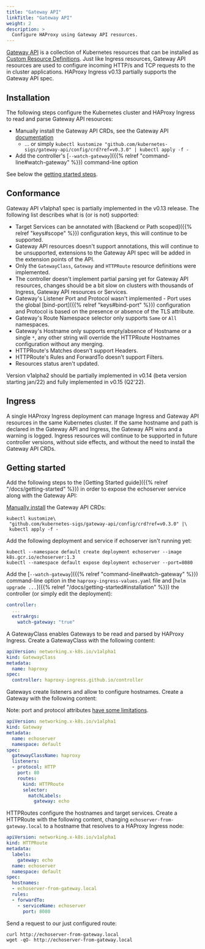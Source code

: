 ```yaml
---
title: "Gateway API"
linkTitle: "Gateway API"
weight: 2
description: >
  Configure HAProxy using Gateway API resources.
---
```


[Gateway API](https://gateway-api.sigs.k8s.io/) is a collection of Kubernetes resources that can be installed as [Custom Resource Definitions](https://kubernetes.io/docs/tasks/extend-kubernetes/custom-resources/custom-resource-definitions/). Just like Ingress resources, Gateway API resources are used to configure incoming HTTP/s and TCP requests to the in cluster applications. HAProxy Ingress v0.13 partially supports the Gateway API spec.

## Installation

The following steps configure the Kubernetes cluster and HAProxy Ingress to read and parse Gateway API resources:

* Manually install the Gateway API CRDs, see the Gateway API [documentation](https://gateway-api.sigs.k8s.io/guides/getting-started/#installing-gateway-api-crds-manually)
    * ... or simply `kubectl kustomize "github.com/kubernetes-sigs/gateway-api/config/crd?ref=v0.3.0" | kubectl apply -f -`
* Add the controller's [`--watch-gateway`]({{% relref "command-line#watch-gateway" %}}) command-line option

See below the [getting started steps](#getting-started).

## Conformance

Gateway API v1alpha1 spec is partially implemented in the v0.13 release. The following list describes what is (or is not) supported:

* Target Services can be annotated with [Backend or Path scoped]({{% relref "keys#scope" %}}) configuration keys, this will continue to be supported.
* Gateway API resources doesn't support annotations, this will continue to be unsupported, extensions to the Gateway API spec will be added in the extension points of the API.
* Only the `GatewayClass`, `Gateway` and `HTTPRoute` resource definitions were implemented.
* The controller doesn't implement partial parsing yet for Gateway API resources, changes should be a bit slow on clusters with thousands of Ingress, Gateway API resources or Services.
* Gateway's Listener Port and Protocol wasn't implemented - Port uses the global [bind-port]({{% relref "keys#bind-port" %}}) configuration and Protocol is based on the presence or absence of the TLS attribute.
* Gateway's Route Namespace selector only supports `Same` or `All` namespaces.
* Gateway's Hostname only supports empty/absence of Hostname or a single `*`, any other string will override the HTTPRoute Hostnames configuration without any merging.
* HTTPRoute's Matches doesn't support Headers.
* HTTPRoute's Rules and ForwardTo doesn't support Filters.
* Resources status aren't updated.

Version v1alpha2 should be partially implemented in v0.14 (beta version starting jan/22) and fully implemented in v0.15 (Q2'22).

## Ingress

A single HAProxy Ingress deployment can manage Ingress and Gateway API resources in the same Kubernetes cluster. If the same hostname and path is declared in the Gateway API and Ingress, the Gateway API wins and a warning is logged. Ingress resources will continue to be supported in future controller versions, without side effects, and without the need to install the Gateway API CRDs.

## Getting started

Add the following steps to the [Getting Started guide]({{% relref "/docs/getting-started" %}}) in order to expose the echoserver service along with the Gateway API:

[Manually install](https://gateway-api.sigs.k8s.io/guides/getting-started/#installing-gateway-api-crds-manually) the Gateway API CRDs:

```
kubectl kustomize\
 "github.com/kubernetes-sigs/gateway-api/config/crd?ref=v0.3.0" |\
 kubectl apply -f -
```

Add the following deployment and service if echoserver isn't running yet:

```
kubectl --namespace default create deployment echoserver --image k8s.gcr.io/echoserver:1.3
kubectl --namespace default expose deployment echoserver --port=8080
```

Add the [`--watch-gateway`]({{% relref "command-line#watch-gateway" %}}) command-line option in the `haproxy-ingress-values.yaml` file and [`helm upgrade ...`]({{% relref "/docs/getting-started#installation" %}}) the controller (or simply edit the deployment):

```yaml
controller:
  ...
  extraArgs:
    watch-gateway: "true"
```

A GatewayClass enables Gateways to be read and parsed by HAProxy Ingress. Create a GatewayClass with the following content:

```yaml
apiVersion: networking.x-k8s.io/v1alpha1
kind: GatewayClass
metadata:
  name: haproxy
spec:
  controller: haproxy-ingress.github.io/controller
```

Gateways create listeners and allow to configure hostnames. Create a Gateway with the following content:

Note: port and protocol attributes [have some limitations](#conformance).

```yaml
apiVersion: networking.x-k8s.io/v1alpha1
kind: Gateway
metadata:
  name: echoserver
  namespace: default
spec:
  gatewayClassName: haproxy
  listeners:
  - protocol: HTTP
    port: 80
    routes:
      kind: HTTPRoute
      selector:
        matchLabels:
          gateway: echo
```

HTTPRoutes configure the hostnames and target services. Create a HTTPRoute with the following content, changing `echoserver-from-gateway.local` to a hostname that resolves to a HAProxy Ingress node:

```yaml
apiVersion: networking.x-k8s.io/v1alpha1
kind: HTTPRoute
metadata:
  labels:
    gateway: echo
  name: echoserver
  namespace: default
spec:
  hostnames:
  - echoserver-from-gateway.local
  rules:
  - forwardTo:
    - serviceName: echoserver
      port: 8080
```

Send a request to our just configured route:

```
curl http://echoserver-from-gateway.local
wget -qO- http://echoserver-from-gateway.local
```
